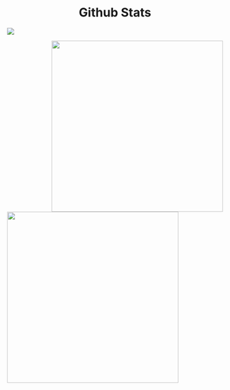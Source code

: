 <div align="center">
<section>
</div>

<!-- GitHub Stats Section -->
<div>
    <h1 align="center">Github Stats</h1>
</div>

<!-- GitHub Activity Graph -->
<div>
    <img align="center" src="https://activity-graph.herokuapp.com/graph?username=jackgkafaty&bg_color=FFFFFF&color=000000&line=000000&point=00FF00">
</div>
</p>
<div>
    <a href="https://github.com/jackgkafaty/github-readme-stats">
        <img align="right" src="https://github-readme-streak-stats.herokuapp.com/?user=jackgkafaty&fire=DD2727&count_private=true" width="400" />
    </a>
    <a href="https://github.com/jackgkafaty/">
        <img align="left" src="https://github-readme-stats.vercel.app/api?username=jackgkafaty&show_icons=true&count_private=true" width="400" />
    </a>
</div>
</section>

<div>

    
    
<section>    
  
  
</div>
 </section>
 
